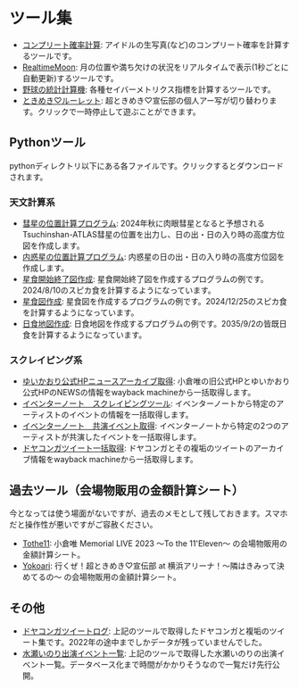 # ツール集

- [コンプリート確率計算](https://tokiyui.github.io/tool/rawphoto.html): アイドルの生写真(など)のコンプリート確率を計算するツールです。
- [RealtimeMoon](https://tokiyui.github.io/tool/moon.html): 月の位置や満ち欠けの状況をリアルタイムで表示(1秒ごとに自動更新)するツールです。
- [野球の統計計算機](https://tokiyui.github.io/tool/batter.html): 各種セイバーメトリクス指標を計算するツールです。
- [ときめき♡ルーレット](https://tokiyui.github.io/tool/roulette/index.html): 超ときめき♡宣伝部の個人アー写が切り替わります。クリックで一時停止して遊ぶことができます。

## Pythonツール

pythonディレクトリ以下にある各ファイルです。クリックするとダウンロードされます。
### 天文計算系
- [彗星の位置計算プログラム](https://tokiyui.github.io/tool/python/2023A3.py): 2024年秋に肉眼彗星となると予想されるTsuchinshan-ATLAS彗星の位置を出力し、日の出・日の入り時の高度方位図を作成します。
- [内惑星の位置計算プログラム](https://tokiyui.github.io/tool/python/inner_planet.py): 内惑星の日の出・日の入り時の高度方位図を作成します。
- [星食開始終了図作成](https://tokiyui.github.io/tool/python/spica.py): 星食開始終了図を作成するプログラムの例です。2024/8/10のスピカ食を計算するようになっています。
- [星食図作成](https://tokiyui.github.io/tool/python/occultation.py): 星食図を作成するプログラムの例です。2024/12/25のスピカ食を計算するようになっています。
- [日食地図作成](https://tokiyui.github.io/tool/python/eclipse.py): 日食地図を作成するプログラムの例です。2035/9/2の皆既日食を計算するようになっています。

### スクレイピング系
- [ゆいかおり公式HPニュースアーカイブ取得](https://tokiyui.github.io/tool/python/yuikaori_scrap.py): 小倉唯の旧公式HPとゆいかおり公式HPのNEWSの情報をwayback machineから一括取得します。
- [イベンターノート　スクレイピングツール](https://tokiyui.github.io/tool/python/eventernote.py): イベンターノートから特定のアーティストのイベントの情報を一括取得します。
- [イベンターノート　共演イベント取得](https://tokiyui.github.io/tool/python/kaburi.py): イベンターノートから特定の2つのアーティストが共演したイベントを一括取得します。
- [ドヤコンガツイート一括取得](https://tokiyui.github.io/tool/python/doyakonga.py): ドヤコンガとその複垢のツイートのアーカイブ情報をwayback machineから一括取得します。

## 過去ツール（会場物販用の金額計算シート）
今となっては使う場面がないですが、過去のメモとして残しておきます。スマホだと操作性が悪いですがご容赦ください。
- [Tothe11](https://tokiyui.github.io/tool/tothe11.html): 小倉唯 Memorial LIVE 2023 〜To the 11'Eleven〜 の会場物販用の金額計算シート。
- [Yokoari](https://tokiyui.github.io/tool/yokoari.html): 行くぜ！超ときめき♡宣伝部 at 横浜アリーナ！〜隣はきみって決めてるの〜 の会場物販用の金額計算シート。

## その他
- [ドヤコンガツイートログ](https://tokiyui.github.io/tool/tweets.csv): 上記のツールで取得したドヤコンガと複垢のツイート集です。2022年の途中までしかデータが残っていませんでした。
- [水瀬いのり出演イベント一覧](https://tokiyui.github.io/tool/inori.txt): 上記のツールで取得した水瀬いのりの出演イベント一覧。データベース化まで時間がかかりそうなので一覧だけ先行公開。
